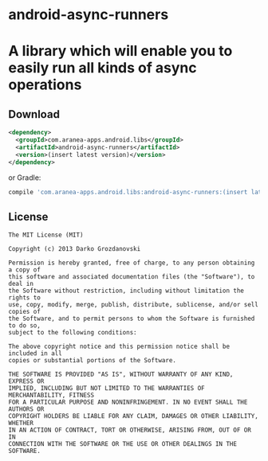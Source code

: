 android-async-runners
=====================

A library which will enable you to easily run all kinds of async operations
=======

Download
--------

```xml
<dependency>
  <groupId>com.aranea-apps.android.libs</groupId>
  <artifactId>android-async-runners</artifactId>
  <version>(insert latest version)</version>
</dependency>
```
or Gradle:
```groovy
compile 'com.aranea-apps.android.libs:android-async-runners:(insert latest version)'
```

License
-------

    The MIT License (MIT)

    Copyright (c) 2013 Darko Grozdanovski

    Permission is hereby granted, free of charge, to any person obtaining a copy of
    this software and associated documentation files (the "Software"), to deal in
    the Software without restriction, including without limitation the rights to
    use, copy, modify, merge, publish, distribute, sublicense, and/or sell copies of
    the Software, and to permit persons to whom the Software is furnished to do so,
    subject to the following conditions:

    The above copyright notice and this permission notice shall be included in all
    copies or substantial portions of the Software.

    THE SOFTWARE IS PROVIDED "AS IS", WITHOUT WARRANTY OF ANY KIND, EXPRESS OR
    IMPLIED, INCLUDING BUT NOT LIMITED TO THE WARRANTIES OF MERCHANTABILITY, FITNESS
    FOR A PARTICULAR PURPOSE AND NONINFRINGEMENT. IN NO EVENT SHALL THE AUTHORS OR
    COPYRIGHT HOLDERS BE LIABLE FOR ANY CLAIM, DAMAGES OR OTHER LIABILITY, WHETHER
    IN AN ACTION OF CONTRACT, TORT OR OTHERWISE, ARISING FROM, OUT OF OR IN
    CONNECTION WITH THE SOFTWARE OR THE USE OR OTHER DEALINGS IN THE SOFTWARE.
